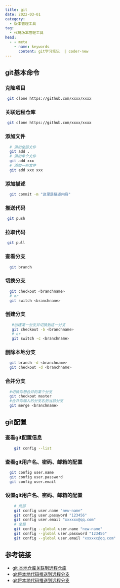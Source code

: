 ```yaml
---
title: git
date: 2022-03-01
category:
  - 版本管理工具
tag:
  - 代码版本管理工具
head:
  - - meta
    - name: keywords
      content: git学习笔记  | coder-new
---
```



## git基本命令

### 克隆项目
```bash
 git clone https://github.com/xxxx/xxxx 
```
### 关联远程仓库
```bash
 git clone https://github.com/xxxx/xxxx 
```
### 添加文件
```bash
  # 添加全部文件
  git add .
  # 添加单个文件
  git add xxx
  # 添加一些文件
  git add xxx xxx
```
### 添加描述
```bash
  git commit -m "这里是描述内容"
```
### 推送代码
```bash
 git push
```
### 拉取代码
```bash
 git pull
```
### 查看分支
  ```bash
    git branch
  ```
### 切换分支
```bash
  git checkout <branchname>
  # or
  git switch <branchname>
```
### 创建分支
```bash
   #创建某一分支并切换到这一分支
   git checkout -b <branchname>
   # or
   git switch -c <branchname>
```
###  删除本地分支
```bash
  git branch -d <branchname>
  git checkout -d <branchname>
```
###  合并分支
```bash
  #切换你想合并的某个分支
  git checkout master 
  #合并你输入的分支名到当前分支
  git merge <branchname> 
```

## git配置

### 查看git配置信息
```bash
    git config --list
```
### 查看git用户名、密码、邮箱的配置
```bash
  git config user.name
  git config user.password
  git config user.email
```
### 设置git用户名、密码、邮箱的配置
```bash
    # 局部
    git config user.name "new-name"
    git config user.password "123456"
    git config user.email "xxxxxx@qq.com"
    # 全局
    git config --global user.name "new-name"
    git config --global user.password "123456"
    git config --global user.email "xxxxxx@qq.com"
```
 

## 参考链接

- [git 本地仓库关联到远程仓库](https://blog.csdn.net/sinat_39049092/article/details/113417142)
- [git将本地代码推送到远程分支](https://blog.csdn.net/qq_26884501/article/details/108142928)
- [git将本地代码推送到远程分支](https://blog.csdn.net/qq_26884501/article/details/108142928)